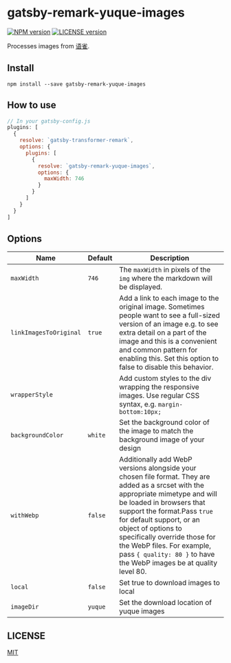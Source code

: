 # gatsby-remark-yuque-images

[![NPM version][npm-image]][npm-url]
[![LICENSE version][license-image]][license-url]

[npm-image]: https://img.shields.io/npm/v/gatsby-remark-yuque-images.svg?style=flat-square
[npm-url]: https://www.npmjs.com/package/gatsby-remark-yuque-images
[license-image]: https://img.shields.io/github/license/Raincal/gatsby-remark-yuque-images.svg?style=flat-square
[license-url]: https://github.com/Raincal/gatsby-yuque/tree/master/packages/gatsby-remark-yuque-images/LICENSE

Processes images from [语雀](https://www.yuque.com).

## Install

`npm install --save gatsby-remark-yuque-images`

## How to use

```javascript
// In your gatsby-config.js
plugins: [
  {
    resolve: `gatsby-transformer-remark`,
    options: {
      plugins: [
        {
          resolve: `gatsby-remark-yuque-images`,
          options: {
            maxWidth: 746
          }
        }
      ]
    }
  }
]
```

## Options

| Name                   | Default | Description                                                                                                                                                                                                                                                                                                                                                                       |
| ---------------------- | ------- | --------------------------------------------------------------------------------------------------------------------------------------------------------------------------------------------------------------------------------------------------------------------------------------------------------------------------------------------------------------------------------- |
| `maxWidth`             | `746`   | The `maxWidth` in pixels of the `img` where the markdown will be displayed.                                                                                                                                                                                                                                                                                                       |
| `linkImagesToOriginal` | `true`  | Add a link to each image to the original image. Sometimes people want to see a full-sized version of an image e.g. to see extra detail on a part of the image and this is a convenient and common pattern for enabling this. Set this option to false to disable this behavior.                                                                                                   |
| `wrapperStyle`         |         | Add custom styles to the div wrapping the responsive images. Use regular CSS syntax, e.g. `margin-bottom:10px;`                                                                                                                                                                                                                                                                   |
| `backgroundColor`      | `white` | Set the background color of the image to match the background image of your design                                                                                                                                                                                                                                                                                                |
| `withWebp`             | `false` | Additionally add WebP versions alongside your chosen file format. They are added as a srcset with the appropriate mimetype and will be loaded in browsers that support the format.Pass `true` for default support, or an object of options to specifically override those for the WebP files. For example, pass `{ quality: 80 }` to have the WebP images be at quality level 80. |
| `local`                | `false` | Set true to download images to local                                                                                                                                                                                                                                                                                                                                              |
| `imageDir`             | `yuque` | Set the download location of yuque images                                                                                                                                                                                                                                                                                                                                         |

## LICENSE

[MIT](https://github.com/Raincal/gatsby-yuque/tree/master/packages/gatsby-remark-yuque-images/LICENSE)
